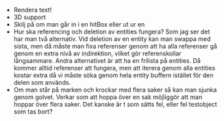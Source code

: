  * Rendera text!
 * 3D support
 * Skilj på om man går in i en hitBox eller ut ur en
 * Hur ska referencing och deletion av entities fungera? Som jag ser det har man två alternativ. Vid deletion av en entity kan man swappa med sista, men då måste man fixa referenser genom att ha alla referenser gå genom en extra nivå av indirektion, vilket gör referenskollar långsammare. Andra alternativet är att ha en frilista på entities. Då kommer alltid referenser att fungera, men att iterera genom alla entities kostar extra då vi måste söka genom hela entity buffern istället för den delen som används.
 * Om man står på marken och krockar med flera saker så kan man sjunka genom golvet. Verkar som att hoppa över en sak möjliggör att man hoppar över flera saker. Det kanske är t som sätts fel, eller fel testobject som tas bort?
